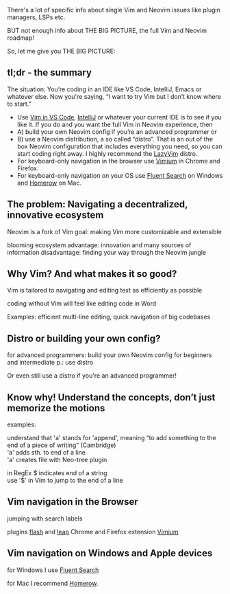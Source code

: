 There's a lot of specific info about single Vim and Neovim issues like plugin managers, LSPs etc.

BUT not enough info about THE BIG PICTURE, the full Vim and Neovim roadmap!

So, let me give you THE BIG PICTURE:

## tl;dr - the summary

The situation: You’re coding in an IDE like VS Code, IntelliJ, Emacs or whatever else. Now you're saying, “I want to try Vim but I don’t know where to start.”

- Use [Vim in VS Code](https://marketplace.visualstudio.com/items?itemName=vscodevim.vim), [IntelliJ](https://www.jetbrains.com/help/idea/using-product-as-the-vim-editor.html) or whatever your current IDE is to see if you like it. If you do and you want the full Vim in Neovim experience, then
- A) build your own Neovim config if you’re an advanced programmer or
- B) use a Neovim distribution, a so called “distro”. That is an out of the box Neovim configuration that includes everything you need, so you can start coding right away. I highly recommend the [LazyVim](https://www.lazyvim.org/) distro.
- For keyboard-only navigation in the browser use [Vimium](https://vimium.github.io/) in Chrome and Firefox.
- For keyboard-only navigation on your OS use [Fluent Search](https://fluentsearch.net/) on Windows and [Homerow](https://www.homerow.app/) on Mac.

## The problem: Navigating a decentralized, innovative ecosystem

Neovim is a fork of Vim
goal: making Vim more customizable and extensible

blooming ecosystem
advantage: innovation and many sources of information
disadvantage: finding your way through the Neovim jungle

## Why Vim? And what makes it so good?

Vim is tailored to navigating and editing text as efficiently as possible

coding without Vim will feel like editing code in Word

Examples: efficient multi-line editing, quick navigation of big codebases

## Distro or building your own config?

for advanced programmers: build your own Neovim config
for beginners and intermediate p.: use distro

Or even still use a distro if you're an advanced programmer!

## Know why! Understand the concepts, don’t just memorize the motions

examples:

understand that 'a' stands for 'append', meaning “to add something to the end of a piece of writing” (Cambridge)\
'a' adds sth. to end of a line\
'a' creates file with Neo-tree plugin

in RegEx $ indicates end of a string\
use '$' in Vim to jump to the end of a line

## Vim navigation in the Browser

jumping with search labels

plugins [flash](https://github.com/folke/flash.nvim) and [leap](https://github.com/ggandor/leap.nvim)
Chrome and Firefox extension [Vimium](https://chromewebstore.google.com/detail/vimium/dbepggeogbaibhgnhhndojpepiihcmeb)

## Vim navigation on Windows and Apple devices

for Windows I use [Fluent Search](https://fluentsearch.net/)

for Mac I recommend [Homerow](https://www.homerow.app/).
